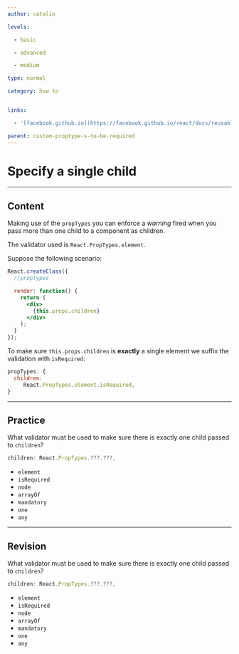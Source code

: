 ```yaml
---
author: catalin

levels:

  - basic

  - advanced

  - medium

type: normal

category: how to


links:

  - '[facebook.github.io](https://facebook.github.io/react/docs/reusable-components.html#single-child){website}'

parent: custom-proptype-s-to-be-required
---
```


# Specify a single child

---
## Content

Making use of the `propTypes` you can enforce a *warning* fired when you pass more than one child to a component as children.

The validator used is `React.PropTypes.element`.

Suppose the following scenario:
```jsx
React.createClass({
  //propTypes

  render: function() {
    return (
      <div>
        {this.props.children}
      </div>
    );
  }
});
```

To make sure `this.props.children` is **exactly** a single element we suffix the validation with `isRequired`:
```jsx
propTypes: {
  children:
     React.PropTypes.element.isRequired,
}

```

---
## Practice

What validator must be used to make sure there is exactly one child passed to `children`?

```jsx
children: React.PropTypes.???.???,
```


* `element`
* `isRequired`
* `node`
* `arrayOf`
* `mandatory`
* `one`
* `any`

---
## Revision

What validator must be used to make sure there is exactly one child passed to `children`?

```jsx
children: React.PropTypes.???.???,
```


* `element`
* `isRequired`
* `node`
* `arrayOf`
* `mandatory`
* `one`
* `any`

